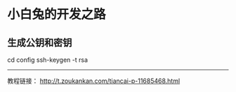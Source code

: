 # 小白兔的开发之路

## 生成公钥和密钥
cd config
ssh-keygen -t rsa

---

教程链接：
http://t.zoukankan.com/tiancai-p-11685468.html

